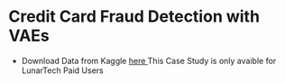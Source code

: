 # Credit Card Fraud Detection with VAEs

- Download Data from Kaggle <a href = 'https://www.kaggle.com/datasets/mlg-ulb/creditcardfraud/data'> here </a>
This Case Study is only avaible for LunarTech Paid Users

